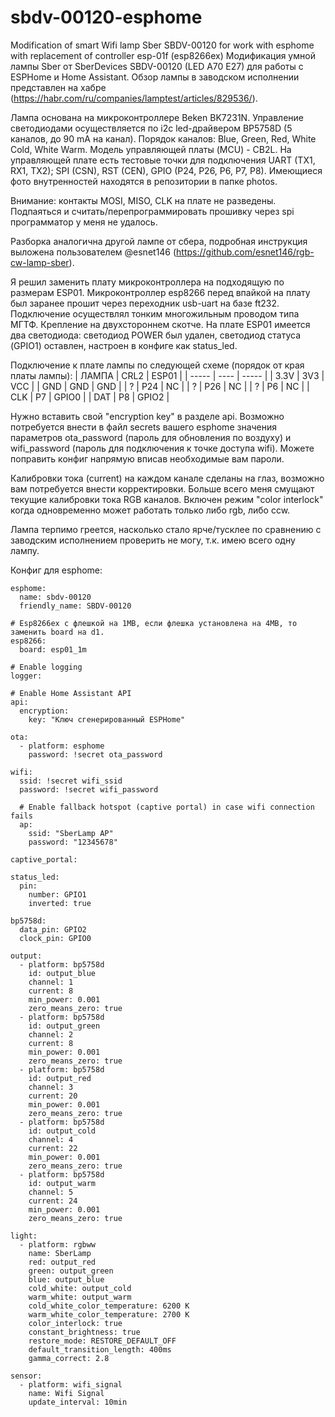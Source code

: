 # sbdv-00120-esphome
Modification of smart Wifi lamp Sber SBDV-00120 for work with esphome with replacement of controller esp-01f (esp8266ex)
Модификация умной лампы Sber от SberDevices SBDV-00120 (LED A70 E27) для работы с ESPHome и Home Assistant.
Обзор лампы в заводском исполнении представлен на хабре (https://habr.com/ru/companies/lamptest/articles/829536/).

Лампа основана на микроконтроллере Beken BK7231N. Управление светодиодами осуществляется по i2c led-драйвером BP5758D (5 каналов, до 90 mA на канал). Порядок каналов: Blue, Green, Red, White Cold, White Warm.
Модель управляющей платы (MCU) - CB2L. На управляющей плате есть тестовые точки для подключения UART (TX1, RX1, TX2); SPI (CSN), RST (CEN), GPIO (P24, P26, P6, P7, P8). Имеющиеся фото внутренностей находятся в репозитории в папке photos.

Внимание: контакты MOSI, MISO, CLK на плате не разведены. Подпаяться и считать/перепрограммировать прошивку через spi программатор у меня не удалось.

Разборка аналогична другой лампе от сбера, подробная инструкция выложена пользователем @esnet146 (https://github.com/esnet146/rgb-cw-lamp-sber).

Я решил заменить плату микроконтроллера на подходящую по размерам ESP01.
Микроконтроллер esp8266 перед впайкой на плату был заранее прошит через переходник usb-uart на базе ft232. Подключение осуществлял тонким многожильным проводом типа МГТФ. Крепление на двухстороннем скотче.
На плате ESP01 имеется два светодиода: светодиод POWER был удален, светодиод статуса (GPIO1) оставлен, настроен в конфиге как status_led.

Подключение к плате лампы по следующей схеме (порядок от края платы лампы):
| ЛАМПА | CRL2 | ESP01 |
| ----- | ---- | ----- |
| 3.3V  | 3V3  | VCC   |
| GND   | GND  | GND   |
| ?     | P24  | NC    |
| ?     | P26  | NC    |
| ?     | P6   | NC    |
| CLK   | P7   | GPIO0 |
| DAT   | P8   | GPIO2 |


Нужно вставить свой "encryption key" в разделе api. Возможно потребуется внести в файл secrets вашего esphome значения параметров ota_password (пароль для обновления по воздуху) и wifi_password (пароль для подключения к точке доступа wifi). Можете поправить конфиг напрямую вписав необходимые вам пароли.

Калибровки тока (current) на каждом канале сделаны на глаз, возможно вам потребуется внести корректировки. 
Больше всего меня смущают текущие калибровки тока RGB каналов. 
Включен режим "color interlock" когда одновременно может работать только либо rgb, либо ccw. 

Лампа терпимо греется, насколько стало ярче/тусклее по сравнению с заводским исполнением проверить не могу, т.к. имею всего одну лампу.

Конфиг для esphome: 
```
esphome:
  name: sbdv-00120
  friendly_name: SBDV-00120

# Esp8266ex с флешкой на 1MB, если флешка установлена на 4MB, то заменить board на d1.
esp8266:
  board: esp01_1m

# Enable logging
logger:

# Enable Home Assistant API
api:
  encryption:
    key: "Ключ сгенерированный ESPHome"

ota:
  - platform: esphome
    password: !secret ota_password

wifi:
  ssid: !secret wifi_ssid
  password: !secret wifi_password

  # Enable fallback hotspot (captive portal) in case wifi connection fails
  ap:
    ssid: "SberLamp AP"
    password: "12345678"

captive_portal:

status_led:
  pin:
    number: GPIO1
    inverted: true

bp5758d:
  data_pin: GPIO2
  clock_pin: GPIO0

output:
  - platform: bp5758d
    id: output_blue
    channel: 1
    current: 8
    min_power: 0.001
    zero_means_zero: true
  - platform: bp5758d
    id: output_green
    channel: 2
    current: 8
    min_power: 0.001
    zero_means_zero: true
  - platform: bp5758d
    id: output_red
    channel: 3
    current: 20
    min_power: 0.001
    zero_means_zero: true
  - platform: bp5758d
    id: output_cold
    channel: 4
    current: 22
    min_power: 0.001
    zero_means_zero: true
  - platform: bp5758d
    id: output_warm
    channel: 5
    current: 24
    min_power: 0.001
    zero_means_zero: true

light:
  - platform: rgbww
    name: SberLamp
    red: output_red
    green: output_green
    blue: output_blue
    cold_white: output_cold
    warm_white: output_warm
    cold_white_color_temperature: 6200 K
    warm_white_color_temperature: 2700 K 
    color_interlock: true
    constant_brightness: true
    restore_mode: RESTORE_DEFAULT_OFF
    default_transition_length: 400ms
    gamma_correct: 2.8

sensor:
  - platform: wifi_signal
    name: Wifi Signal
    update_interval: 10min

```


